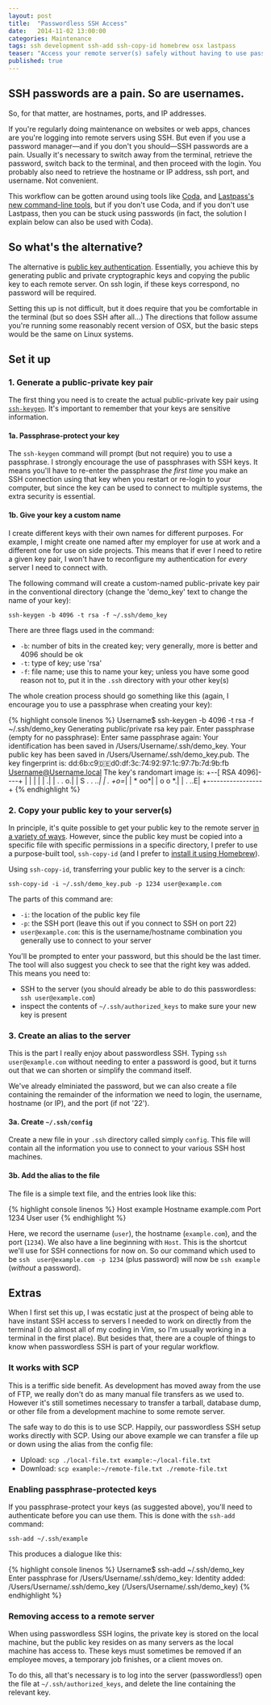 ```yaml
---
layout: post
title:  "Passwordless SSH Access"
date:   2014-11-02 13:00:00
categories: Maintenance
tags: ssh development ssh-add ssh-copy-id homebrew osx lastpass
teaser: "Access your remote server(s) safely without having to use passwords"
published: true
---
```


## SSH passwords are a pain. So are usernames.

So, for that matter, are hostnames, ports, and IP addresses.

If you're regularly doing maintenance on websites or web apps, chances
are you're logging into remote servers using SSH. But even if you use a
password manager&mdash;and if you don't you should&mdash;SSH passwords
are a pain. Usually it's necessary to switch away from the terminal,
retrieve the password, switch back to the terminal, and then proceed
with the login. You probably also need to retrieve the hostname or IP
address, ssh port, and username. Not convenient.

This workflow can be gotten around using tools like
[Coda][panic-coda], and [Lastpass's new command-line tools][lastpass-cli],
but if you don't use Coda, and if you don't use Lastpass, then you can be
stuck using passwords (in fact, the solution I explain below can also be
used with Coda).

## So what's the alternative?

The alternative is [public key authentication][wiki-public-key]. Essentially,
you achieve this by generating public and private cryptographic keys and copying
the public key to each remote server. On ssh login, if these keys correspond,
no password will be required.

Setting this up is not difficult, but it does require that you be comfortable
in the terminal (but so does SSH after all&hellip;) The directions that follow
assume you're running some reasonably recent version of OSX, but the basic steps
would be the same on Linux systems.

## Set it up

### 1. Generate a public-private key pair

The first thing you need is to create the actual public-private key pair using
[`ssh-keygen`][osx-ssh-keygen]. It's important to remember that your keys are
sensitive information.

#### 1a. Passphrase-protect your key

The `ssh-keygen` command will prompt (but not require)
you to use a passphrase. I strongly encourage the use of passphrases with SSH
keys. It means you'll have to re-enter the passphrase *the first time* you make
an SSH connection using that key when you restart or re-login to your computer, 
but since the key can be used to connect to  multiple systems, the extra 
security is essential.

#### 1b. Give your key a custom name

I create different keys with their own names for different purposes. For 
example, I might create one named after my employer for use at work and a 
different one for use on side projects. This means that if ever I need to retire 
a given key pair, I won't have to reconfigure my authentication for *every* 
server I need to connect with.

The following command will create a custom-named public-private key pair in the 
conventional directory (change the 'demo_key' text to change the name of your 
key):

`ssh-keygen -b 4096 -t rsa -f ~/.ssh/demo_key`

There are three flags used in the command:

- `-b`: number of bits in the created key; very generally, more is better and 4096 should be ok
- `-t`: type of key; use 'rsa'
- `-f`: file name; use this to name your key; unless you have some good reason not to, put it in the `.ssh` directory with your other key(s)

The whole creation process should go something like this (again, I encourage
you to use a passphrase when creating your key):

{% highlight console linenos %}
Username$ ssh-keygen -b 4096 -t rsa -f ~/.ssh/demo_key
Generating public/private rsa key pair.
Enter passphrase (empty for no passphrase):
Enter same passphrase again:
Your identification has been saved in /Users/Username/.ssh/demo_key.
Your public key has been saved in /Users/Username/.ssh/demo_key.pub.
The key fingerprint is:
dd:6b:c9:de:d0:df:3c:74:92:97:1c:97:7b:7d:9b:fb Username@Username.local
The key's randomart image is:
+--[ RSA 4096]----+
|                 |
|                 |
|                .|
|         . .   o.|
|        S . . ..*|
|           . +o=*|
|            * oo*|
|           o o *.|
|            . ..E|
+-----------------+
{% endhighlight %}

### 2. Copy your public key to your server(s)

In principle, it's quite possible to get your public key to the remote server [in a variety of ways][osxdaily-passwordless]. However, since the public key must be copied into a specific file with specific permissions in a specific directory, I prefer to use a purpose-built tool, `ssh-copy-id` (and I prefer to [install it using Homebrew][how-ssh-copy-id]).

Using `ssh-copy-id`, transferring your public key to the server is a cinch:

`ssh-copy-id -i ~/.ssh/demo_key.pub -p 1234 user@example.com`

The parts of this command are:

- `-i`: the location of the public key file
- `-p`: the SSH port (leave this out if you connect to SSH on port 22)
- `user@example.com`: this is the username/hostname combination you generally use to connect to your server

You'll be prompted to enter your password, but this should be the last timer.
The tool will also suggest you check to see that the right key was added. This
means you need to:

- SSH to the server (you should already be able to do this passwordless: `ssh user@example.com`)
- inspect the contents of `~/.ssh/authorized_keys` to make sure your new key is present

### 3. Create an alias to the server

This is the part I really enjoy about passwordless SSH. Typing `ssh user@example.com` without needing to enter a password is good, but it turns out that we can shorten or simplify the command itself.

We've already elminiated the password, but we can also create a file containing the remainder of the information we need to login, the username, hostname (or IP), and the port (if not '22').

#### 3a. Create `~/.ssh/config`

Create a new file in your `.ssh` directory called simply `config`. This file will contain all the information you use to connect to your various SSH host machines.

#### 3b. Add the alias to the file

The file is a simple text file, and the entries look like this:

{% highlight console linenos %}
Host example
  Hostname example.com
  Port 1234
  User user
{% endhighlight %}

Here, we record the username (`user`), the hostname (`example.com`), and the 
port (`1234`). We also have a line beginning with `Host`. This is the shortcut 
we'll use for SSH connections for now on. So our command which used to be `ssh 
user@example.com -p 1234` (plus password) will now be `ssh example` (*without* a 
password).

## Extras

When I first set this up, I was ecstatic just at the prospect of being able to 
have instant SSH access to servers I needed to work on directly from the 
terminal (I do almost all of my coding in Vim, so I'm usually working in a 
terminal in the first place). But besides that, there are a couple of things to know when passwordless SSH is part of your regular workflow.

### It works with SCP

This is a teriffic side benefit. As development has moved away from the use of 
FTP, we really don't do as many manual file transfers as we used to. However 
it's still sometimes necessary to transfer a tarball, database dump, or other 
file from a development machine to some remote server.

The safe way to do this is to use SCP. Happily, our passwordless SSH setup works 
directly with SCP. Using our above example we can transfer a file up or down 
using the alias from the config file:

- Upload: `scp ./local-file.txt example:~/local-file.txt`
- Download: `scp example:~/remote-file.txt ./remote-file.txt`

### Enabling passphrase-protected keys

If you passphrase-protect your keys (as suggested above), you'll need to 
authenticate before you can use them. This is done with the `ssh-add` command:

`ssh-add ~/.ssh/example`

This produces a dialogue like this:

{% highlight console linenos %}
Username$ ssh-add ~/.ssh/demo_key
Enter passphrase for /Users/Username/.ssh/demo_key:
Identity added: /Users/Username/.ssh/demo_key (/Users/Username/.ssh/demo_key)
{% endhighlight %}

### Removing access to a remote server

When using passwordless SSH logins, the private key is stored on the local 
machine, but the public key resides on as many servers as the local machine has 
access to. These keys must sometimes be removed if an employee moves, a 
temporary job finishes, or a client moves on.

To do this, all that's necessary is to log into the server (passwordless!) open 
the file at `~/.ssh/authorized_keys`, and delete the line containing the 
relevant key.

[panic-coda]:        https://www.panic.com/coda/
[lastpass-cli]:      http://blog.lastpass.com/2014/10/open-sourced-lastpass-command-line.html
[wiki-public-key]:   http://www.wikiwand.com/en/Public_key_infrastructure
[osx-ssh-keygen]:    https://developer.apple.com/library/mac/documentation/Darwin/Reference/ManPages/man1/ssh-keygen.1.html
[osxdaily-passwordless]: http://osxdaily.com/2012/05/25/how-to-set-up-a-password-less-ssh-login/
[how-ssh-copy-id]:   http://stackoverflow.com/questions/25655450/how-do-you-install-ssh-copy-id-on-a-mac
